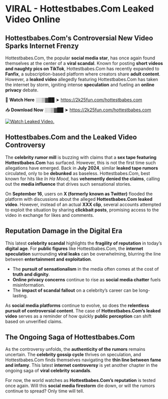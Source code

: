 # VIRAL - Hottestbabes.Com Leaked Video Online

## **Hottestbabes.Com's Controversial New Video Sparks Internet Frenzy**  

Hottestbabes.Com, the popular **social media star**, has once again found themselves at the center of a **viral scandal**. Known for posting **short videos and naughty pics on TikTok**, Hottestbabes.Com has recently expanded to **Fanfix**, a subscription-based platform where creators share **adult content**. However, a **leaked video** allegedly featuring Hottestbabes.Com has taken the internet by storm, igniting intense **speculation** and fueling an **online privacy** debate.  

🔴 **Watch Here** ░░▒▓██ ➤ https://2k25fun.com/hottestbabes.com  

📥 **Download Now** ░░▒▓██ ➤ https://2k25fun.com/hottestbabes.com  

[![Watch Leaked Video.](https://miro.medium.com/v2/resize:fit:828/format:webp/1*cilzJN44JGOrTw9NJCrNHA.gif "Watch Leaked Video")](https://2k25fun.com/hottestbabes.com)

## **Hottestbabes.Com and the Leaked Video Controversy**  

The **celebrity rumor mill** is buzzing with claims that a **sex tape featuring Hottestbabes.Com** has surfaced. However, this is not the first time such allegations have emerged. Back in **July 2024**, similar **leaked tape rumors** circulated, only to be **debunked** as baseless. Hottestbabes.Com, best known for hits like *In Ha Mood*, has **vehemently denied the claims**, calling out the **media influence** that drives such sensational stories.  

On **September 16**, users on **X (formerly known as Twitter)** flooded the platform with discussions about the alleged **Hottestbabes.Com leaked video**. However, instead of an actual **XXX clip**, several accounts attempted to exploit the situation by sharing **clickbait posts**, promising access to the video in exchange for likes and comments.  

## **Reputation Damage in the Digital Era**  

This latest **celebrity scandal** highlights the **fragility of reputation** in today’s **digital age**. For **public figures** like Hottestbabes.Com, the **internet speculation** surrounding **viral leaks** can be overwhelming, blurring the line between **entertainment and exploitation**.  

- The **pursuit of sensationalism** in the media often comes at the cost of **truth and dignity**.  
- **Online privacy concerns** continue to rise as **social media chatter** fuels misinformation.  
- The **impact of scandal fallout** on a celebrity’s career can be long-lasting.  

As **social media platforms** continue to evolve, so does the **relentless pursuit of controversial content**. The case of **Hottestbabes.Com’s leaked video** serves as a reminder of how quickly **public perception** can shift based on unverified claims.  

## **The Ongoing Saga of Hottestbabes.Com**  

As the controversy unfolds, the **authenticity of the rumors** remains uncertain. The **celebrity gossip cycle** thrives on speculation, and Hottestbabes.Com finds themselves navigating the **thin line between fame and infamy**. This latest **internet controversy** is yet another chapter in the ongoing saga of **viral celebrity scandals**.  

For now, the world watches as **Hottestbabes.Com’s reputation** is tested once again. Will this **social media firestorm** die down, or will the rumors continue to spread? Only time will tell.